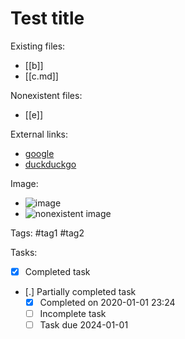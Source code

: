 # Test title

Existing files:
- [[b]]
- [[c.md]]

Nonexistent files:
- [[e]]

External links:
- [google](google.com)
- [duckduckgo][]

Image:

- ![image](image.png)
- ![nonexistent image](image2.png)

Tags: #tag1 #tag2

Tasks:
- [x] Completed task
- [.] Partially completed task
  - [X] Completed on 2020-01-01 23:24
  - [ ] Incomplete task
  - [ ] Task due 2024-01-01

[duckduckgo]: <https://www.duckduckgo.com> "ddg"
